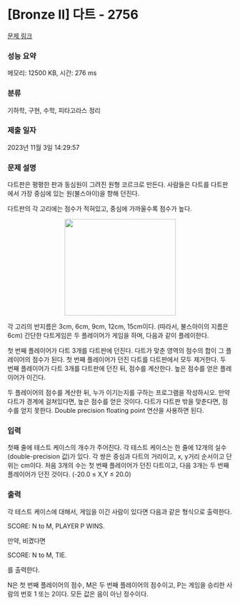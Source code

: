# [Bronze II] 다트 - 2756 

[문제 링크](https://www.acmicpc.net/problem/2756) 

### 성능 요약

메모리: 12500 KB, 시간: 276 ms

### 분류

기하학, 구현, 수학, 피타고라스 정리

### 제출 일자

2023년 11월 3일 14:29:57

### 문제 설명

<p>다트판은 평평한 판과 동심원이 그려진 원형 코르크로 만든다. 사람들은 다트를 다트판에서 가장 중심에 있는 원(불스아이)을 향해 던진다.</p>

<p>다트판의 각 고리에는 점수가 적혀있고, 중심에 가까울수록 점수가 높다.</p>

<p style="text-align: center;"><img alt="" src="https://www.acmicpc.net/upload/images/dart.png" style="height:216px; width:249px"></p>

<p>각 고리의 반지름은 3cm, 6cm, 9cm, 12cm, 15cm이다. (따라서, 불스아이의 지름은 6cm) 간단한 다트게임은 두 플레이어가 게임을 하며, 다음과 같이 플레이한다.</p>

<p>첫 번째 플레이어가 다트 3개를 다트판에 던진다. 다트가 맞춘 영역의 점수의 합이 그 플레이어의 점수가 된다. 첫 번째 플레이어가 던진 다트를 다트판에서 모두 제거한다. 두 번째 플레이어가 다트 3개를 다트판에 던진 뒤, 점수를 계산한다. 높은 점수를 얻은 플레이어가 이긴다.</p>

<p>두 플레이어의 점수를 계산한 뒤, 누가 이기는지를 구하는 프로그램을 작성하시오. 만약 다트가 경계에 걸쳐있다면, 높은 점수를 얻은 것이다. 다트가 다트판 밖을 맞춘다면, 점수를 얻지 못한다. Double precision floating point 연산을 사용하면 된다.</p>

### 입력 

 <p>첫째 줄에 테스트 케이스의 개수가 주어진다. 각 테스트 케이스는 한 줄에 12개의 실수(double-precision 값)가 있다. 각 쌍은 중심과 다트의 거리이고, x, y거리 순서이고 단위는 cm이다.  처음 3개의 수는 첫 번째 플레이어가 던진 다트이고, 다음 3개는 두 번째 플레이어가 던진 것이다. (-20.0 ≤ X,Y ≤ 20.0)</p>

### 출력 

 <p>각 테스트 케이스에 대해서, 게임을 이긴 사람이 있다면 다음과 같은 형식으로 출력한다.</p>

<p>SCORE: N to M, PLAYER P WINS.</p>

<p>만약, 비겼다면</p>

<p>SCORE: N to M, TIE.</p>

<p>를 출력한다.</p>

<p>N은 첫 번째 플레이어의 점수, M은 두 번째 플레이어의 점수이고, P는 게임을 승리한 사람의 번호 1 또는 2이다. 모든 값은 음이 아닌 정수이다.</p>

